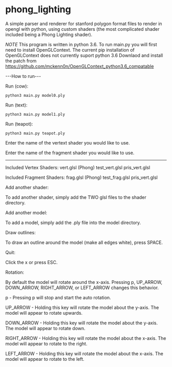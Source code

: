 # phong_lighting
A simple parser and renderer for stanford polygon format files to render in opengl with python, using custom shaders (the most complicated shader included being a Phong Lighting shader).

*NOTE*
This program is written in python 3.6. To run main.py you will first need to install OpenGLContext.
The current pip installation of OpenGLContext does not currently suport python 3.6
Downlaod and install the patch from https://github.com/mckenn0n/OpenGLContext_python3.6_compatable

---How to run---

Run (cow):

	python3 main.py model0.ply

Run (text):
	
	python3 main.py model1.ply

Run (teapot):
	
	python3 main.py teapot.ply

Enter the name of the vertext shader you would like to use.

Enter the name of the fragment shader you would like to use.

------

Included Vertex Shaders:
	vert.glsl (Phong)
	test_vert.glsl
	pris_vert.glsl

Included Fragment Shaders:
	frag.glsl (Phong)
	test_frag.glsl
	pris_vert.glsl


Add another shader:

To add another shader, simply add the TWO glsl files to the shader directory.


Add another model:

To add a model, simply add the .ply file into the model directory.


Draw outlines:

To draw an outline around the model (make all edges white), press SPACE.


Quit:

Click the x or press ESC.


Rotation:

By default the model will rotate around the x-axis. Pressing p, UP_ARROW, DOWN_ARROW, RIGHT_ARROW, or LEFT_ARROW changes this behavior.

p - Pressing p will stop and start the auto rotation.

UP_ARROW - Holding this key will rotate the model about the y-axis. The model will appear to rotate upwards.

DOWN_ARROW - Holding this key will rotate the model about the y-axis. The model will appear to rotate down.

RIGHT_ARROW - Holding this key will rotate the model about the x-axis. The model will appear to rotate to the right.

LEFT_ARROW - Holding this key will rotate the model about the x-axis. The model will appear to rotate to the left.
